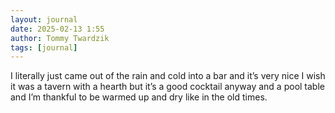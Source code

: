 ```yaml
---
layout: journal
date: 2025-02-13 1:55
author: Tommy Twardzik
tags: [journal]
---
```


I literally just came out of the rain and cold into a bar and it’s very nice I wish it was a tavern with a hearth but it’s a good cocktail anyway and a pool table and I’m thankful to be warmed up and dry like in the old times. 